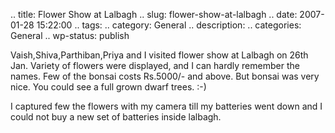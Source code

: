 .. title: Flower Show at Lalbagh
.. slug: flower-show-at-lalbagh
.. date: 2007-01-28 15:22:00
.. tags: 
.. category: General
.. description: 
.. categories: General
.. wp-status: publish

Vaish,Shiva,Parthiban,Priya and I visited flower show at Lalbagh on 26th Jan.
Variety of flowers were displayed, and I can hardly remember the names. Few of
the bonsai costs Rs.5000/- and above. But bonsai was very nice. You could see a
full grown dwarf trees. :-)

I captured few the flowers with my camera till my batteries went down and I
could not buy a new set of batteries inside lalbagh.